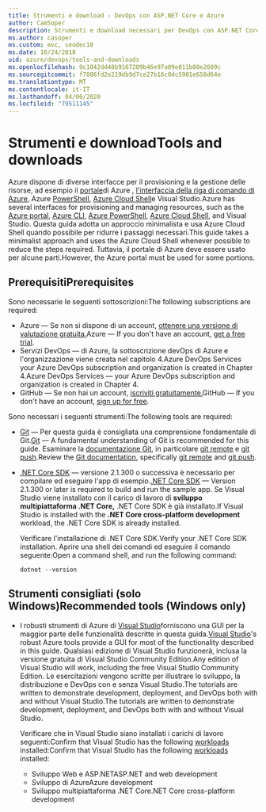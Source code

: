 ```yaml
---
title: Strumenti e download - DevOps con ASP.NET Core e Azure
author: CamSoper
description: Strumenti e download necessari per DevOps con ASP.NET Core e Azure.Tools and downloads required for DevOps with ASP.NET Core and Azure.
ms.author: casoper
ms.custom: mvc, seodec18
ms.date: 10/24/2018
uid: azure/devops/tools-and-downloads
ms.openlocfilehash: 9c1042dd48b9167209b46e97a09e011b80e2609c
ms.sourcegitcommit: f7886fd2e219db9d7ce27b16c0dc5901e658d64e
ms.translationtype: MT
ms.contentlocale: it-IT
ms.lasthandoff: 04/06/2020
ms.locfileid: "79511145"
---
```

# <a name="tools-and-downloads"></a><span data-ttu-id="f076f-103">Strumenti e download</span><span class="sxs-lookup"><span data-stu-id="f076f-103">Tools and downloads</span></span>

<span data-ttu-id="f076f-104">Azure dispone di diverse interfacce per il provisioning e la gestione delle risorse, ad esempio il [portale](https://portal.azure.com)di Azure , [l'interfaccia della riga di comando di Azure](/cli/azure/), Azure [PowerShell](/powershell/azure/overview), [Azure Cloud Shell](https://shell.azure.com/bash)e Visual Studio.</span><span class="sxs-lookup"><span data-stu-id="f076f-104">Azure has several interfaces for provisioning and managing resources, such as the [Azure portal](https://portal.azure.com), [Azure CLI](/cli/azure/), [Azure PowerShell](/powershell/azure/overview), [Azure Cloud Shell](https://shell.azure.com/bash), and Visual Studio.</span></span> <span data-ttu-id="f076f-105">Questa guida adotta un approccio minimalista e usa Azure Cloud Shell quando possibile per ridurre i passaggi necessari.</span><span class="sxs-lookup"><span data-stu-id="f076f-105">This guide takes a minimalist approach and uses the Azure Cloud Shell whenever possible to reduce the steps required.</span></span> <span data-ttu-id="f076f-106">Tuttavia, il portale di Azure deve essere usato per alcune parti.</span><span class="sxs-lookup"><span data-stu-id="f076f-106">However, the Azure portal must be used for some portions.</span></span>

## <a name="prerequisites"></a><span data-ttu-id="f076f-107">Prerequisiti</span><span class="sxs-lookup"><span data-stu-id="f076f-107">Prerequisites</span></span>

<span data-ttu-id="f076f-108">Sono necessarie le seguenti sottoscrizioni:</span><span class="sxs-lookup"><span data-stu-id="f076f-108">The following subscriptions are required:</span></span>

* <span data-ttu-id="f076f-109">Azure &mdash; Se non si dispone di un account, [ottenere una versione di valutazione gratuita.](https://azure.microsoft.com/free/)</span><span class="sxs-lookup"><span data-stu-id="f076f-109">Azure &mdash; If you don't have an account, [get a free trial](https://azure.microsoft.com/free/).</span></span>
* <span data-ttu-id="f076f-110">Servizi DevOps &mdash; di Azure, la sottoscrizione devOps di Azure e l'organizzazione viene creata nel capitolo 4.Azure DevOps Services your Azure DevOps subscription and organization is created in Chapter 4.</span><span class="sxs-lookup"><span data-stu-id="f076f-110">Azure DevOps Services &mdash; your Azure DevOps subscription and organization is created in Chapter 4.</span></span>
* <span data-ttu-id="f076f-111">GitHub &mdash; Se non hai un account, [iscriviti gratuitamente.](https://github.com/join)</span><span class="sxs-lookup"><span data-stu-id="f076f-111">GitHub &mdash; If you don't have an account, [sign up for free](https://github.com/join).</span></span>

<span data-ttu-id="f076f-112">Sono necessari i seguenti strumenti:</span><span class="sxs-lookup"><span data-stu-id="f076f-112">The following tools are required:</span></span>

* <span data-ttu-id="f076f-113">[Git](https://git-scm.com/downloads) &mdash; Per questa guida è consigliata una comprensione fondamentale di Git.</span><span class="sxs-lookup"><span data-stu-id="f076f-113">[Git](https://git-scm.com/downloads) &mdash; A fundamental understanding of Git is recommended for this guide.</span></span> <span data-ttu-id="f076f-114">Esaminare la [documentazione Git](https://git-scm.com/doc), in particolare [git remote](https://git-scm.com/docs/git-remote) e [git push](https://git-scm.com/docs/git-push).</span><span class="sxs-lookup"><span data-stu-id="f076f-114">Review the [Git documentation](https://git-scm.com/doc), specifically [git remote](https://git-scm.com/docs/git-remote) and [git push](https://git-scm.com/docs/git-push).</span></span>
* <span data-ttu-id="f076f-115">[.NET Core SDK](https://dotnet.microsoft.com/download/) &mdash; versione 2.1.300 o successiva è necessario per compilare ed eseguire l'app di esempio.</span><span class="sxs-lookup"><span data-stu-id="f076f-115">[.NET Core SDK](https://dotnet.microsoft.com/download/) &mdash; Version 2.1.300 or later is required to build and run the sample app.</span></span> <span data-ttu-id="f076f-116">Se Visual Studio viene installato con il carico di lavoro di **sviluppo multipiattaforma .NET Core,** .NET Core SDK è già installato.</span><span class="sxs-lookup"><span data-stu-id="f076f-116">If Visual Studio is installed with the **.NET Core cross-platform development** workload, the .NET Core SDK is already installed.</span></span>

    <span data-ttu-id="f076f-117">Verificare l'installazione di .NET Core SDK.</span><span class="sxs-lookup"><span data-stu-id="f076f-117">Verify your .NET Core SDK installation.</span></span> <span data-ttu-id="f076f-118">Aprire una shell dei comandi ed eseguire il comando seguente:</span><span class="sxs-lookup"><span data-stu-id="f076f-118">Open a command shell, and run the following command:</span></span>

    ```dotnetcli
    dotnet --version
    ```

## <a name="recommended-tools-windows-only"></a><span data-ttu-id="f076f-119">Strumenti consigliati (solo Windows)</span><span class="sxs-lookup"><span data-stu-id="f076f-119">Recommended tools (Windows only)</span></span>

* <span data-ttu-id="f076f-120">I robusti strumenti di Azure di [Visual Studio](https://visualstudio.microsoft.com)forniscono una GUI per la maggior parte delle funzionalità descritte in questa guida.</span><span class="sxs-lookup"><span data-stu-id="f076f-120">[Visual Studio](https://visualstudio.microsoft.com)'s robust Azure tools provide a GUI for most of the functionality described in this guide.</span></span> <span data-ttu-id="f076f-121">Qualsiasi edizione di Visual Studio funzionerà, inclusa la versione gratuita di Visual Studio Community Edition.</span><span class="sxs-lookup"><span data-stu-id="f076f-121">Any edition of Visual Studio will work, including the free Visual Studio Community Edition.</span></span> <span data-ttu-id="f076f-122">Le esercitazioni vengono scritte per illustrare lo sviluppo, la distribuzione e DevOps con e senza Visual Studio.The tutorials are written to demonstrate development, deployment, and DevOps both with and without Visual Studio.</span><span class="sxs-lookup"><span data-stu-id="f076f-122">The tutorials are written to demonstrate development, deployment, and DevOps both with and without Visual Studio.</span></span>

  <span data-ttu-id="f076f-123">Verificare che in Visual Studio siano installati i carichi di lavoro seguenti:Confirm that Visual Studio has the following [workloads](/visualstudio/install/modify-visual-studio) installed:</span><span class="sxs-lookup"><span data-stu-id="f076f-123">Confirm that Visual Studio has the following [workloads](/visualstudio/install/modify-visual-studio) installed:</span></span>

  * <span data-ttu-id="f076f-124">Sviluppo Web e ASP.NET</span><span class="sxs-lookup"><span data-stu-id="f076f-124">ASP.NET and web development</span></span>
  * <span data-ttu-id="f076f-125">Sviluppo di Azure</span><span class="sxs-lookup"><span data-stu-id="f076f-125">Azure development</span></span>
  * <span data-ttu-id="f076f-126">Sviluppo multipiattaforma .NET Core</span><span class="sxs-lookup"><span data-stu-id="f076f-126">.NET Core cross-platform development</span></span>
